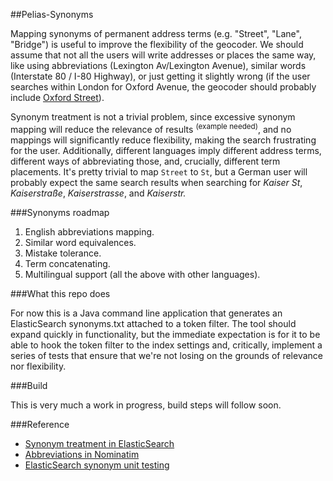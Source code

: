 ##Pelias-Synonyms

Mapping synonyms of permanent address terms (e.g. "Street", "Lane", "Bridge") is useful to improve the flexibility of the geocoder. We should assume that not all the users will write addresses or places the same way, like using abbreviations (Lexington Av/Lexington Avenue), similar words (Interstate 80 / I-80 Highway), or just getting it slightly wrong (if the user searches within London for Oxford Avenue, the geocoder should probably include [Oxford Street](http://en.wikipedia.org/wiki/Oxford_Street)).

Synonym treatment is not a trivial problem, since excessive synonym mapping will reduce the relevance of results <sup>(example needed)</sup>, and no mappings will significantly reduce flexibility, making the search frustrating for the user. Additionally, different languages imply different address terms, different ways of abbreviating those, and, crucially, different term placements. It's pretty trivial to map ```Street``` to ```St```, but a German user will probably expect the same search results when searching for *Kaiser St*, *Kaiserstraße*, *Kaiserstrasse*, and *Kaiserstr.*

###Synonyms roadmap 

1. English abbreviations mapping.
2. Similar word equivalences.
3. Mistake tolerance.
4. Term concatenating.
5. Multilingual support (all the above with other languages).

###What this repo does

For now this is a Java command line application that generates an ElasticSearch synonyms.txt attached to a token filter. The tool should expand quickly in functionality, but the immediate expectation is for it to be able to hook the token filter to the index settings and, critically, implement a series of tests that ensure that we're not losing on the grounds of relevance nor flexibility.

###Build

This is very much a work in progress, build steps will follow soon. 

###Reference

* [Synonym treatment in ElasticSearch](http://www.elasticsearch.org/guide/en/elasticsearch/guide/current/using-synonyms.html)
* [Abbreviations in Nominatim](http://wiki.openstreetmap.org/wiki/Name_finder:Abbreviations)
* [ElasticSearch synonym unit testing](https://github.com/elasticsearch/elasticsearch/blob/1816951b6b0320e7a011436c7c7519ec2bfabc6e/src/test/java/org/elasticsearch/index/analysis/synonyms/SynonymsAnalysisTest.java) 
